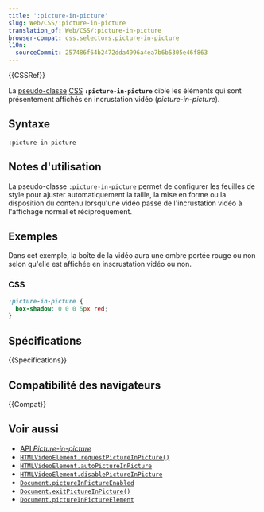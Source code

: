 ```yaml
---
title: ':picture-in-picture'
slug: Web/CSS/:picture-in-picture
translation_of: Web/CSS/:picture-in-picture
browser-compat: css.selectors.picture-in-picture
l10n:
  sourceCommit: 257486f64b2472dda4996a4ea7b6b5305e46f863
---
```

{{CSSRef}}

La [pseudo-classe](/fr/docs/Web/CSS/Pseudo-classes) [CSS](/fr/docs/Web/CSS) **`:picture-in-picture`** cible les éléments qui sont présentement affichés en incrustation vidéo (<i lang="en">picture-in-picture</i>).

## Syntaxe

```
:picture-in-picture
```

## Notes d'utilisation

La pseudo-classe `:picture-in-picture` permet de configurer les feuilles de style pour ajuster automatiquement la taille, la mise en forme ou la disposition du contenu lorsqu'une vidéo passe de l'incrustation vidéo à l'affichage normal et réciproquement.

## Exemples

Dans cet exemple, la boîte de la vidéo aura une ombre portée rouge ou non selon qu'elle est affichée en inscrustation vidéo ou non.

### CSS

```css
:picture-in-picture {
  box-shadow: 0 0 0 5px red;
}
```

## Spécifications

{{Specifications}}

## Compatibilité des navigateurs

{{Compat}}

## Voir aussi

- [API <i lang="en">Picture-in-picture</i>](/fr/docs/Web/API/Picture-in-Picture_API)
- [`HTMLVideoElement.requestPictureInPicture()`](/fr/docs/Web/API/HTMLVideoElement/requestPictureInPicture)
- [`HTMLVideoElement.autoPictureInPicture`](/fr/docs/Web/API/HTMLVideoElement/autoPictureInPicture)
- [`HTMLVideoElement.disablePictureInPicture`](/fr/docs/Web/API/HTMLVideoElement/disablePictureInPicture)
- [`Document.pictureInPictureEnabled`](/fr/docs/Web/API/Document/pictureInPictureEnabled)
- [`Document.exitPictureInPicture()`](/fr/docs/Web/API/Document/exitPictureInPicture)
- [`Document.pictureInPictureElement`](/fr/docs/Web/API/Document/pictureInPictureElement)
